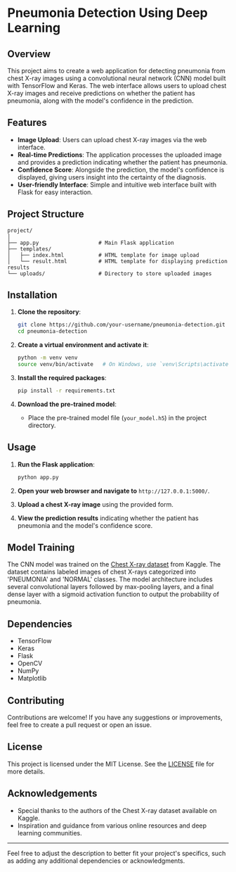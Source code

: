 # Pneumonia Detection Using Deep Learning

## Overview

This project aims to create a web application for detecting pneumonia from chest X-ray images using a convolutional neural network (CNN) model built with TensorFlow and Keras. The web interface allows users to upload chest X-ray images and receive predictions on whether the patient has pneumonia, along with the model's confidence in the prediction.

## Features

- **Image Upload**: Users can upload chest X-ray images via the web interface.
- **Real-time Predictions**: The application processes the uploaded image and provides a prediction indicating whether the patient has pneumonia.
- **Confidence Score**: Alongside the prediction, the model's confidence is displayed, giving users insight into the certainty of the diagnosis.
- **User-friendly Interface**: Simple and intuitive web interface built with Flask for easy interaction.

## Project Structure

```
project/
│
├── app.py                   # Main Flask application
├── templates/
│   ├── index.html           # HTML template for image upload
│   └── result.html          # HTML template for displaying prediction results
└── uploads/                 # Directory to store uploaded images
```

## Installation

1. **Clone the repository**:
    ```bash
    git clone https://github.com/your-username/pneumonia-detection.git
    cd pneumonia-detection
    ```

2. **Create a virtual environment and activate it**:
    ```bash
    python -m venv venv
    source venv/bin/activate   # On Windows, use `venv\Scripts\activate`
    ```

3. **Install the required packages**:
    ```bash
    pip install -r requirements.txt
    ```

4. **Download the pre-trained model**:
    - Place the pre-trained model file (`your_model.h5`) in the project directory.

## Usage

1. **Run the Flask application**:
    ```bash
    python app.py
    ```

2. **Open your web browser and navigate to** `http://127.0.0.1:5000/`.

3. **Upload a chest X-ray image** using the provided form.

4. **View the prediction results** indicating whether the patient has pneumonia and the model's confidence score.

## Model Training

The CNN model was trained on the [Chest X-ray dataset](https://www.kaggle.com/paultimothymooney/chest-xray-pneumonia) from Kaggle. The dataset contains labeled images of chest X-rays categorized into 'PNEUMONIA' and 'NORMAL' classes. The model architecture includes several convolutional layers followed by max-pooling layers, and a final dense layer with a sigmoid activation function to output the probability of pneumonia.

## Dependencies

- TensorFlow
- Keras
- Flask
- OpenCV
- NumPy
- Matplotlib

## Contributing

Contributions are welcome! If you have any suggestions or improvements, feel free to create a pull request or open an issue.

## License

This project is licensed under the MIT License. See the [LICENSE](LICENSE) file for more details.

## Acknowledgements

- Special thanks to the authors of the Chest X-ray dataset available on Kaggle.
- Inspiration and guidance from various online resources and deep learning communities.

---

Feel free to adjust the description to better fit your project's specifics, such as adding any additional dependencies or acknowledgments.
